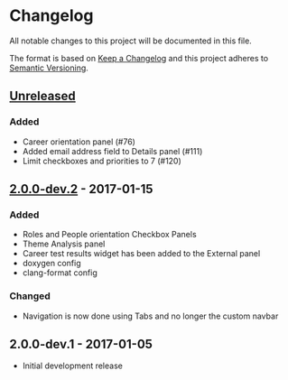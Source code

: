 # Changelog

All notable changes to this project will be documented in this file.

The format is based on [Keep a Changelog](http://keepachangelog.com/en/1.0.0/)
and this project adheres to [Semantic Versioning](http://semver.org/spec/v2.0.0.html).

## [Unreleased]
### Added
- Career orientation panel (#76)
- Added email address field to Details panel (#111)
- Limit checkboxes and priorities to 7 (#120)

## [2.0.0-dev.2] - 2017-01-15
### Added
- Roles and People orientation Checkbox Panels
- Theme Analysis panel
- Career test results widget has been added to the External panel
- doxygen config
- clang-format config

### Changed
- Navigation is now done using Tabs and no longer the custom navbar

## 2.0.0-dev.1 - 2017-01-05
- Initial development release

[Unreleased]: https://github.com/prothesis-software/prothesis-2/compare/v2.0.0-dev.2...develop
[2.0.0-dev.2]: https://github.com/prothesis-software/prothesis-2/compare/v2.0.0-dev.1...2.0.0-dev.2
